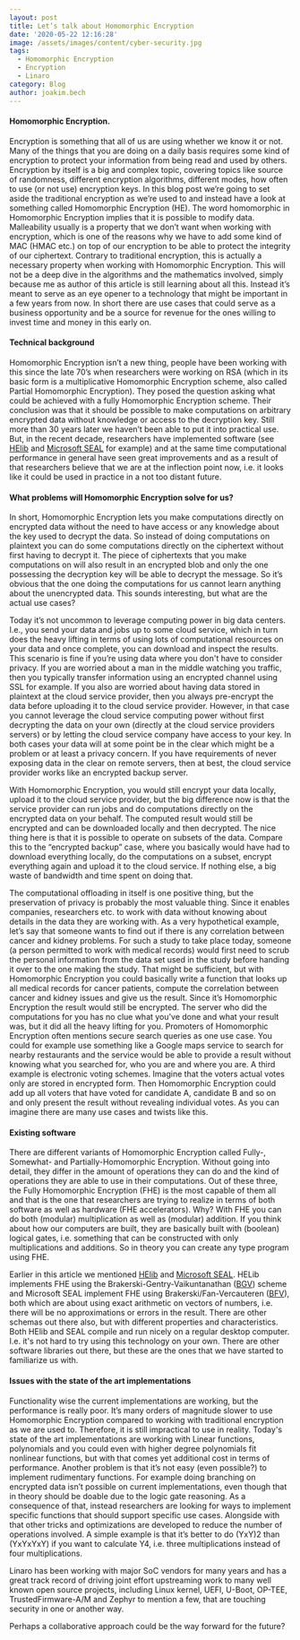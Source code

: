 ```yaml
---
layout: post
title: Let’s talk about Homomorphic Encryption
date: '2020-05-22 12:16:28'
image: /assets/images/content/cyber-security.jpg
tags:
  - Homomorphic Encryption
  - Encryption
  - Linaro
category: Blog
author: joakim.bech
---
```

#### **Homomorphic Encryption.**

Encryption is something that all of us are using whether we know it or not. Many of the things that you are doing on a daily basis requires some kind of encryption to protect your information from being read and used by others. Encryption by itself is a big and complex topic, covering topics like source of randomness, different encryption algorithms, different modes, how often to use (or not use) encryption keys. In this blog post we’re going to set aside the traditional encryption as we’re used to and instead have a look at something called Homomorphic Encryption (HE). The word homomorphic in Homomorphic Encryption implies that it is possible to modify data. Malleability usually is a property that we don’t want when working with encryption, which is one of the reasons why we have to add some kind of MAC (HMAC etc.) on top of our encryption to be able to protect the integrity of our ciphertext. Contrary to traditional encryption, this is actually a necessary property when working with Homomorphic Encryption. This will not be a deep dive in the algorithms and the mathematics involved, simply because me as author of this article is still learning about all this. Instead it’s meant to serve as an eye opener to a technology that might be important in a few years from now. In short there are use cases that could serve as a business opportunity and be a source for revenue for the ones willing to invest time and money in this early on.

#### **Technical background**

Homomorphic Encryption isn’t a new thing, people have been working with this since the late 70’s when researchers were working on RSA (which in its basic form is a multiplicative Homomorphic Encryption scheme, also called Partial Homomorphic Encryption). They posed the question asking what could be achieved with a fully Homomorphic Encryption scheme. Their conclusion was that it should be possible to make computations on arbitrary encrypted data without knowledge or access to the decryption key. Still more than 30 years later we haven’t been able to put it into practical use. But, in the recent decade, researchers have implemented software (see [HElib](https://github.com/shaih/HElib) and [Microsoft SEAL](https://www.microsoft.com/en-us/research/project/microsoft-seal/) for example) and at the same time computational performance in general have seen great improvements and as a result of that researchers believe that we are at the inflection point now, i.e. it looks like it could be used in practice in a not too distant future.

#### **What problems will Homomorphic Encryption solve for us?**

In short, Homomorphic Encryption lets you make computations directly on encrypted data without the need to have access or any knowledge about the key used to decrypt the data. So instead of doing computations on plaintext you can do some computations directly on the ciphertext without first having to decrypt it. The piece of ciphertexts that you make computations on will also result in an encrypted blob and only the one possessing the decryption key will be able to decrypt the message. So it’s obvious that the one doing the computations for us cannot learn anything about the unencrypted data. This sounds interesting, but what are the actual use cases?

Today it’s not uncommon to leverage computing power in big data centers. I.e., you send your data and jobs up to some cloud service, which in turn does the heavy lifting in terms of using lots of computational resources on your data and once complete, you can download and inspect the results. This scenario is fine if you’re using data where you don't have to consider privacy. If you are worried about a man in the middle watching you traffic, then you typically transfer information using an encrypted channel using SSL for example. If you also are worried about having data stored in plaintext at the cloud service provider, then you always pre-encrypt the data before uploading it to the cloud service provider. However, in that case you cannot leverage the cloud service computing power without first decrypting the data on your own (directly at the cloud service providers servers) or by letting the cloud service company have access to your key. In both cases your data will at some point be in the clear which might be a problem or at least a privacy concern. If you have requirements of never exposing data in the clear on remote servers, then at best, the cloud service provider works like an encrypted backup server.

With Homomorphic Encryption, you would still encrypt your data locally, upload it to the cloud service provider, but the big difference now is that the service provider can run jobs and do computations directly on the encrypted data on your behalf. The computed result would still be encrypted and can be downloaded locally and then decrypted. The nice thing here is that it is possible to operate on subsets of the data. Compare this to the “encrypted backup” case, where you basically would have had to download everything locally, do the computations on a subset, encrypt everything again and upload it to the cloud service. If nothing else, a big waste of bandwidth and time spent on doing that.

The computational offloading in itself is one positive thing, but the preservation of privacy is probably the most valuable thing. Since it enables companies, researchers etc. to work with data without knowing about details in the data they are working with. As a very hypothetical example, let’s say that someone wants to find out if there is any correlation between cancer and kidney problems. For such a study to take place today, someone (a person permitted to work with medical records) would first need to scrub the personal information from the data set used in the study before handing it over to the one making the study. That might be sufficient, but with Homomorphic Encryption you could basically write a function that looks up all medical records for cancer patients, compute the correlation between cancer and kidney issues and give us the result. Since it’s Homomorphic Encryption the result would still be encrypted. The server who did the computations for you has no clue what you’ve done and what your result was, but it did all the heavy lifting for you. Promoters of Homomorphic Encryption often mentions secure search queries as one use case. You could for example use something like a Google maps service to search for nearby restaurants and the service would be able to provide a result without knowing what you searched for, who you are and where you are. A third example is electronic voting schemes. Imagine that the voters actual votes only are stored in encrypted form. Then Homomorphic Encryption could add up all voters that have voted for candidate A, candidate B and so on and only present the result without revealing individual votes. As you can imagine there are many use cases and twists like this.

#### **Existing software**

There are different variants of Homomorphic Encryption called Fully-, Somewhat- and Partially-Homomorphic Encryption. Without going into detail, they differ in the amount of operations they can do and the kind of operations they are able to use in their computations. Out of these three, the Fully Homomorphic Encryption (FHE) is the most capable of them all and that is the one that researchers are trying to realize in terms of both software as well as hardware (FHE accelerators). Why? With FHE you can do both (modular) multiplication as well as (modular) addition. If you think about how our computers are built, they are basically built with (boolean) logical gates, i.e. something that can be constructed with only multiplications and additions. So in theory you can create any type program using FHE.

Earlier in this article we mentioned [HElib](https://github.com/shaih/HElib) and [Microsoft SEAL](https://www.microsoft.com/en-us/research/project/microsoft-seal/). HELib implements FHE using the Brakerski-Gentry-Vaikuntanathan ([BGV](https://eprint.iacr.org/2011/277)) scheme and Microsoft SEAL implement FHE using Brakerski/Fan-Vercauteren ([BFV](https://eprint.iacr.org/2012/144)), both which are about using exact arithmetic on vectors of numbers, i.e. there will be no approximations or errors in the result. There are other schemas out there also, but with different properties and characteristics. Both HElib and SEAL compile and run nicely on a regular desktop computer. I.e. it's not hard to try using this technology on your own. There are other software libraries out there, but these are the ones that we have started to familiarize us with.

#### **Issues with the state of the art implementations**

Functionality wise the current implementations are working, but the performance is really poor. It’s many orders of magnitude slower to use Homomorphic Encryption compared to working with traditional encryption as we are used to. Therefore, it is still impractical to use in reality. Today's state of the art implementations are working with Linear functions, polynomials and you could even with higher degree polynomials fit nonlinear functions, but with that comes yet additional cost in terms of performance. Another problem is that it’s not easy (even possible?) to implement rudimentary functions. For example doing branching on encrypted data isn’t possible on current implementations, even though that in theory should be doable due to the logic gate reasoning. As a consequence of that, instead researchers are looking for ways to implement specific functions that should support specific use cases. Alongside with that other tricks and optimizations are developed to reduce the number of operations involved. A simple example is that it’s better to do (YxY)2 than (YxYxYxY) if you want to calculate Y4, i.e. three multiplications instead of four multiplications.

Linaro has been working with major SoC vendors for many years and has a great track record of driving joint effort upstreaming work to many well known open source projects, including Linux kernel, UEFI, U-Boot, OP-TEE, TrustedFirmware-A/M and Zephyr to mention a few, that are touching security in one or another way.

Perhaps a collaborative approach could be the way forward for the future?